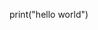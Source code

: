 print("hello world")

<!---
K-ernest/K-ernest is a ✨ special ✨ repository because its `README.md` (this file) appears on your GitHub profile.
You can click the Preview link to take a look at your changes.
--->
